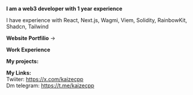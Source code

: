 <b>I am a web3 developer with 1 year experience</b>

I have experience with React, Next.js, Wagmi, Viem, Solidity, RainbowKit, Shadcn, Tailwind

<b>Website Portfilio</b> -> 

<b>Work Experience</b> 

<b>My projects:</b>

<b>My Links:</b><br>
Twiiter: https://x.com/kaizecpp<br>
Dm telegram: https://t.me/kaizecpp<br>
